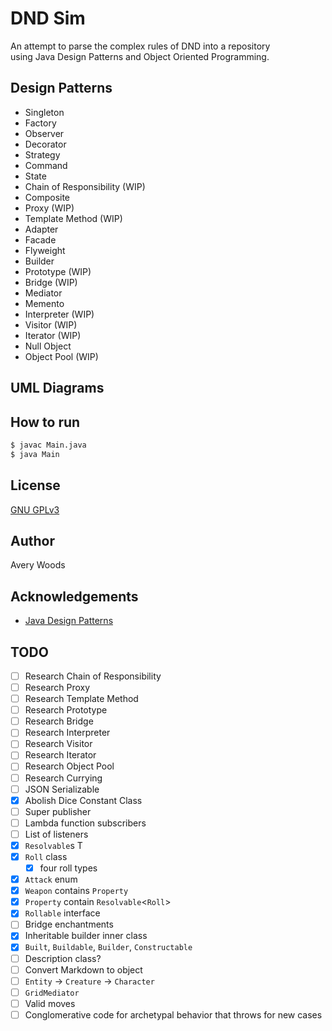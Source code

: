 # DND Sim

An attempt to parse the complex rules of DND into a repository \
using Java Design Patterns and Object Oriented Programming.

## Design Patterns
- Singleton
- Factory
- Observer
- Decorator
- Strategy
- Command
- State
- Chain of Responsibility (WIP)
- Composite
- Proxy (WIP)
- Template Method (WIP)
- Adapter
- Facade
- Flyweight
- Builder
- Prototype (WIP)
- Bridge (WIP)
- Mediator
- Memento
- Interpreter (WIP)
- Visitor (WIP)
- Iterator (WIP)
- Null Object
- Object Pool (WIP)

## UML Diagrams


## How to run
```bash
$ javac Main.java
$ java Main
```

## License
[GNU GPLv3](https://www.gnu.org/licenses/gpl-3.0.html)

## Author
Avery Woods

## Acknowledgements
- [Java Design Patterns](https://java-design-patterns.com)

## TODO
- [ ] Research Chain of Responsibility
- [ ] Research Proxy
- [ ] Research Template Method
- [ ] Research Prototype
- [ ] Research Bridge
- [ ] Research Interpreter
- [ ] Research Visitor
- [ ] Research Iterator
- [ ] Research Object Pool
- [ ] Research Currying
- [ ] JSON Serializable
- [x] Abolish Dice Constant Class
- [ ] Super publisher
- [ ] Lambda function subscribers
- [ ] List of listeners
- [x] `Resolvable`s T
- [x] `Roll` class
  - [x] four roll types
- [x] `Attack` enum
- [x] `Weapon` contains `Property`
- [x] `Property` contain `Resolvable`<`Roll`>
- [x] `Rollable` interface
- [ ] Bridge enchantments
- [x] Inheritable builder inner class
- [x] `Built`, `Buildable`, `Builder`, `Constructable`
- [ ] Description class?
- [ ] Convert Markdown to object
- [ ] `Entity` -> `Creature` -> `Character`
- [ ] `GridMediator`
- [ ] Valid moves
- [ ] Conglomerative code for archetypal behavior that throws for new cases